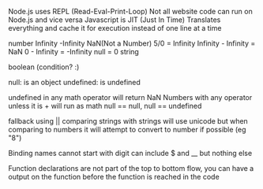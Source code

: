Node.js uses REPL (Read-Eval-Print-Loop)
Not all website code can run on Node.js and vice versa
Javascript is JIT (Just In Time)
Translates everything and cache it for execution instead of one line at a time

number
	Infinity
	-Infinity
	NaN(Not a Number)
	5/0 = Infinity
	Infinity - Infinity = NaN
	0 - Infinity = -Infinity
	null = 0
string

boolean
(condition? <value when true>:<value when false>)

null: is an object
undefined: is undefined

undefined in any math operator will return NaN
Numbers with any operator unless it is + will run as math
null == null, null == undefined

fallback using ||
comparing strings with strings will use unicode 
but when comparing to numbers it will attempt to convert to number if possible (eg "8")

Binding names
	cannot start with digit
	can include $ and __ but nothing else

Function declarations are not part of the top to bottom flow, you can have a output on the function before the function is reached in the code